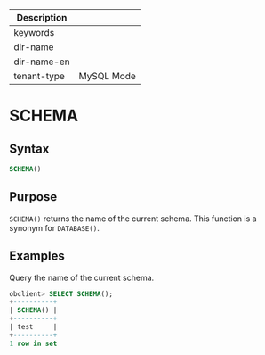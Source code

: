 | Description   |                 |
|---------------|-----------------|
| keywords      |                 |
| dir-name      |                 |
| dir-name-en   |                 |
| tenant-type   | MySQL Mode      |

# SCHEMA

## Syntax

```sql
SCHEMA()
```

## Purpose

`SCHEMA()` returns the name of the current schema. This function is a synonym for `DATABASE()`.

## Examples

Query the name of the current schema.

```sql
obclient> SELECT SCHEMA();
+----------+
| SCHEMA() |
+----------+
| test     |
+----------+
1 row in set
```
